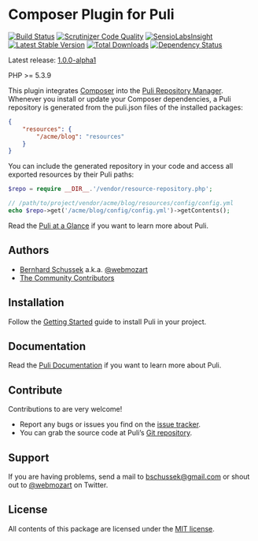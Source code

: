 Composer Plugin for Puli
========================

[![Build Status](https://travis-ci.org/puli/puli-composer-plugin.png?branch=master)](https://travis-ci.org/puli/puli-composer-plugin)
[![Scrutinizer Code Quality](https://scrutinizer-ci.com/g/puli/puli-composer-plugin/badges/quality-score.png?b=master)](https://scrutinizer-ci.com/g/puli/puli-composer-plugin/?branch=master)
[![SensioLabsInsight](https://insight.sensiolabs.com/projects/f81f1e8d-1eeb-4d5a-b0ab-342cf6c726a2/mini.png)](https://insight.sensiolabs.com/projects/f81f1e8d-1eeb-4d5a-b0ab-342cf6c726a2)
[![Latest Stable Version](https://poser.pugx.org/puli/puli-composer-plugin/v/stable.png)](https://packagist.org/packages/puli/puli-composer-plugin)
[![Total Downloads](https://poser.pugx.org/puli/puli-composer-plugin/downloads.png)](https://packagist.org/packages/puli/puli-composer-plugin)
[![Dependency Status](https://www.versioneye.com/php/puli:puli-composer-plugin/1.0.0/badge.png)](https://www.versioneye.com/php/puli:puli-composer-plugin/1.0.0)

Latest release: [1.0.0-alpha1](https://packagist.org/packages/puli/puli-composer-plugin#1.0.0-alpha1)

PHP >= 5.3.9

This plugin integrates [Composer] into the [Puli Repository Manager]. Whenever you
install or update your Composer dependencies, a Puli repository is generated 
from the puli.json files of the installed packages:

```json
{
    "resources": {
        "/acme/blog": "resources"
    }
}
```

You can include the generated repository in your code and access all exported
resources by their Puli paths:

```php
$repo = require __DIR__.'/vendor/resource-repository.php';

// /path/to/project/vendor/acme/blog/resources/config/config.yml
echo $repo->get('/acme/blog/config/config.yml')->getContents();
```

Read the [Puli at a Glance] if you want to learn more about Puli.

Authors
-------

* [Bernhard Schussek] a.k.a. [@webmozart]
* [The Community Contributors]

Installation
------------

Follow the [Getting Started] guide to install Puli in your project.

Documentation
-------------

Read the [Puli Documentation] if you want to learn more about Puli.

Contribute
----------

Contributions to are very welcome!

* Report any bugs or issues you find on the [issue tracker].
* You can grab the source code at Puli’s [Git repository].

Support
-------

If you are having problems, send a mail to bschussek@gmail.com or shout out to
[@webmozart] on Twitter.

License
-------

All contents of this package are licensed under the [MIT license].

[Bernhard Schussek]: http://webmozarts.com
[The Community Contributors]: https://github.com/puli/puli-composer-plugin/graphs/contributors
[Puli Repository Manager]: https://github.com/puli/puli-repository-manager
[Composer]: https://getcomposer.org
[Getting Started]: http://puli.readthedocs.org/en/latest/getting-started.html
[Puli Documentation]: http://puli.readthedocs.org/en/latest/index.html
[Puli at a Glance]: http://puli.readthedocs.org/en/latest/at-a-glance.html
[issue tracker]: https://github.com/puli/puli/issues
[Git repository]: https://github.com/puli/puli-composer-plugin
[@webmozart]: https://twitter.com/webmozart
[MIT license]: LICENSE
